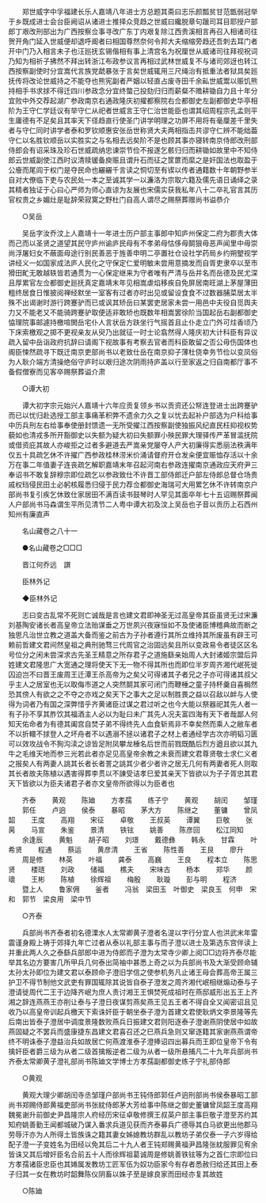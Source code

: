 <!-- { "loadSidebar": true } -->
　　郑世威字中孚福建长乐人嘉靖八年进士方总题其斋曰志乐颜瓢贫甘范甑弱冠举于乡既成进士会台臣阙诏从诸进士推择众竞趋之世威曰纔脱章句躐司耳目耶授户部郎丁艰改刑部出为广西按察佥事寻改广东丁内艰复除江西贵溪相言再召入相诸司往贺开角门延入世威便却退呼阍者曰相国尊然奈何令邦大夫缩缩旁趋还吾刺去耳门者开中门乃入相言未子也汪廵抚玄锡偕相有事上清宫名为祝厘世从威诸司往拜视祝词乃知为相祈子拂然不拜出转浙江布政参议言再相过武林世威复不与诸司郊迓也转江西按察副使时分宜嵩代言族党虣暴张于言矣世威辄用三尺绳治有抵重法者狱具矣廵抚传将改论世威持之不能夺也熊宪副者严姻以轻直占废寺田千余畆世威鬻以赈饥熊持相手书求捄不得迁四川参政念分宜终螫己投劾归归而薪粲不赡耕锄自力且十年分宜败中外交荐起湖广参政南京右通政隆庆初擢都察院右佥都御史左副都御史华亭相阶为王守仁学廷议有举守仁从祀者世威言王守仁治世能臣也谓其绍周程宗孔孟则平生庸德有不足矣且其率天下径趋直行使圣门讲学明理之功屏不用将有毫厘差千里失者与守仁同时讲学者泰和罗钦顺惠安张岳世称贤大夫两相指击共谬守仁辨不能绌葢守仁以名胜钦顺岳以实胜实之与名相去远矣阶不是也顾其事亦寝转南京侍郎改刑部侍郎会有诏采珠及珍石世威疏纳忠谏崇节俭不报遂乞骸归归而耕锄如故里中不知侍郎云世威副使江西时议清赎锾备庾赈且谓升石而征之筐篚而縻之是奸国法也取盈于公廥而尾闾于权门是夺民命也纚纚千言读之恫切至有锲以传者通籍数十年朝野参半自对大僚临下吏与农民处一本之至诚其学一以濂洛为宗取六籍及儒先语日诵绎之录其精者独证于心曰心严师为师心直谅为友展也宋儒实获我私年八十二卒礼官言其历官权贵之乡媚灶是耻辞荣寂寞之野杜门自高人谓尽之赐祭葬赠尚书谥恭介 

　　○吴岳 

　　吴岳字汝乔汶上人嘉靖十一年进士历户部主事郎中知庐州保定二府为郡责大体而己而以圣贤之道望其民守庐州谕庐民母有不孝弟母怙侈毋鬬狠毋恶声闻里中毋崇尚浮屠妇女不蔽面毋途行别民善恶于旌善申明二亭置社仓设社学药局乡约朔朢视学讲经义一如国家成法庐人民化之守保定仁爱明敏未尝用意摘发而自胥吏隶卒以至市猾田甿无敢越轶皆若通贯为一心保定继来为守者唯有严清与岳并名而岳德及民尤深且厚累官左佥都御史廵抚真定嘉靖末年见相嵩虐焰移疾自免屏居南旺湖上茅屋薄田粗终居食日惟披阅禅经默坐一室客有过者亦时出见或留设食食不过数器脯菜居太半殊不出谒谢时游行跨蹇驴而已或讽其矫岳曰某罢吏居家未尝一用邑中夫役自觅舆夫力又不能老又不能骑跨蹇驴取便适非敢矫也既数年相嵩罢徐阶当国起岳右副都御史恊理院事邮遽持檄喧閧岳宅仆人言状岳方趺坐行气摇首且止仆走立门外可炷香顷乃下床索檄观之掷不更视亲友从臾乃出就征一时士论翕然得人隆庆初大计科臣有异议疏入留中岳诣政府抗辞曰请阁下视故事有考察去官者而科臣敢留之否公毋伤国体也阁臣悚然疏寻下既迁南京吏部尚书以老致仕岳在南京抑子薄杜侥幸务节俭以变凤俗为人耿介端方清操绝俗守庐时以艰归途次阴雨持庐盖以行至家返之归自南都厅事不备假僧寮而见客卒赐祭葬谥介肃 

　　○谭大初 

　　谭大初字宗元始兴人嘉靖十六年应贡复领乡书以贡资还公帑连登进士出跨蹇驴而已以忧归赴选授工部主事痛革积弊不遗余力久之复以忧去起补户部选为户科给事中历兵刑左右给事奉使册封馈遗一无所受擢江西按察副使独振风纪直民枉抑视权势藐如也清戎多所开豁御史以失额为疑大初曰失额罪小殃民罪大理驿传严革冒滥抚院或借资庇其故人亦峻拒之过者多避道去严嵩亲党屡夺人产大初廉得实悉丽法秩满年仅五十具疏乞休不许擢广西参政桂林涝米价涌请督府开仓发籴便宜赈恤存活以十余万在事二年值妻子连丧疏乞解职嘉靖末年召起河南右参政连擢南京通政应天府尹三奉诏书不敢复辞穆宗即位疏乞以参政致仕不许晋工部侍郎迁户部左侍郎总督仓场贵戚权珰侵民田土必躬核履悉归侵于民力荐佥都御史海瑞可大用累乞休不许转南京户部尚书复引疾乞休致仕家居田不满百读书鼓琴时人罕见其面卒年七十五诏赐祭葬闽人户部尚书马森谓生平所见清节二人粤中谭大初及汶上吴岳也子音以贡历上石西州知州有廉直声 

　　名山藏卷之八十一 

　　●名山藏卷之□□□ 

　　晋江何乔远　譔 

　　臣林外记 

　　◆臣林外记 

　　志曰变古乱常不死则亡诚哉是言也建文君即神圣无过高皇帝其臣虽贤无过宋濂刘基陶安诸长者高皇帝立法贻谋垂之万世夙兴夜寐恒如不及使诸臣博稽典故而断之独思凡治世立教之道盖大备而鉴之前古为子孙者遵行其所立维持其所废虽有辟王可赖前哲建文君间然皇祖之典刑驰骛三代周官之治固远矣且所以变政易令者徒区区名号位分之闲未尝深求古先圣王精意之所存君子之道施繇亲始周人大封诸姬宗盟后异姓建文君隆思广大宽通之理将使天下无一物不得其所也而即位半岁周齐湘代岷死徙囚迫岂不曰晋王废周王迁潭王杀高帝为之矣父可得诸其子者兄之子亦可得诸其叔父乎主人之居室也无以取侮市道之人突然鬬其家可闭门而鞭棰之童子持杯羹自喜梮然恐其傍人有欲之之不夺之亦戏之矣天下之事大之足以制胜畏之益以召敌以衅与人使得为词者乃有国之深弊惜乎齐黄诸臣过谋之君过听之也今大能以祭器祀其先人者一有子孙不享其胙饮其福酒主人必以为耻曰未广其先人况夫富四海有天下者哉鄙人何知天佑命者为有德其阖宫自焚子弟不得终先人血食斩焉非不幸矣然而乘人之敝车者不以折轘不捄登人之坏舟者不以遇溺不拯以诸君子之材上者通经学古次亦明韬习匮可以效攻战令不狥沟渎之谅皆足附凤攀龙棰名后世而前戮既酷后烈方遒且欲以其九牛之毛维天地而参三光若此者亦足见高皇帝余教之未衰而建文君尊贤敬士求仁义者之报矣人有两妻人誂其长者长者詈之誂其少者少者许之居无几何有两妻者死人则取其长者故夫陈植以遇害得葬李贯以不諌受诘孝巳爱其亲天下皆欲以为子子胥忠其君天下皆欲以为臣夫诸君子者亦文皇帝所欲得以为臣者也 

　　齐泰 
　　黄观 
　　陈廸 
　　方孝孺 
　　练子宁 
　　黄观 
　　胡闰 
　　邹瑾 
　　郭任 
　　卢逈 
　　侯泰 
　　暴昭 
　　茅大方 
　　陈继之 
　　董镛 
　　曾凤韶 
　　王度 
　　高翔 
　　宋征 
　　卓敬 
　　王叔英 
　　谭翼 
　　巨敬 
　　张昺 
　　马宣 
　　朱鉴 
　　景清 
　　铁铉 
　　姚善 
　　陈彦回 
　　松江同知 
　　余逢辰 
　　黄魁 
　　胡子昭 
　　刘璟 
　　戴德彝 
　　韩永 
　　甘霖 
　　叶希贤 
　　程通 
　　蔡运 
　　黄彦清 
　　王省 
　　陈性善 
　　王艮 
　　廖升 
　　周是修 
　　林英 
　　叶福 
　　龚泰 
　　高巍 
　　王良 
　　程本立 
　　陈思贤 
　　楼琏 
　　刘政 
　　储福 
　　樵夫 
　　宋味古 
　　杨本 
　　郑华 
　　颜瓌 
　　王彬 
　　陈植 
　　徐辉祖 
　　梅殷 
　　耿璇 
　　彭与明 
　　程济 
　　暨上人 
　　鲁家佣 
　　釜者 
　　冯翁　梁田玉　叶御史　梁良玉　何申　宋和　郭节　梁良用　梁中节 

　　○齐泰 

　　兵部尚书齐泰者初名德溧水人太常卿黄子澄者名湜以字行分宜人也洪武末年雷震谨身殿上祷于郊择九年亡过者从泰以礼部主事与而子澄以进士及第选东宫伴读上并重此两人久之泰繇兵部郎中进为侍郎而子澄为太常寺少卿上阅□□边将齐泰尽能举其名边方要害几所甲兵几何泰出简袖中甚悉上奇之以为兵部尚书及大渐受顾命辅太孙太孙即位为建文君以泰顾命子澄旧学信之使参机务凡止诸王母会葬高帝王属三护卫不得节制他文武吏有罪国辄除其说皆自泰子澄发之周齐湘代岷相继煽动泰与子澄请徙周代二王于边降齐岷为庶人责讨湘王王惧焚死成祖时在燕邸威形出五王上齐湘之辞连燕燕王亦削让泰与子澄日夜谋剪燕矣燕王见五王者不得自全又闻密诏且见收乃以高皇帝训起兵檄天下索诛奸臣于朝坐泰子澄为首建文君使耿炳文李景隆等先后南出皆泰子澄居中调度景隆数败燕兵日振建文君则阳逐泰子澄谢燕阴使居中如故燕固疑之不罢兵而盛康捷东昌建文君喜召还之巳燕兵急则又窜逐籍其家谢燕燕谓帝终不明诛泰子澄益治兵如故居亡何燕渡淮泰子澄捧诏四出募兵而王即位皇帝下令有擒奸臣者爵三级为从者二级首擒叛逆者二级为从者一级所悬捕凡二十九年兵部尚书齐泰太常卿黄子澄礼部尚书陈廸文学博士方孝孺副都御史练子宁礼部侍郎 

　　○黄观 

　　黄观大理少卿胡闰寺丞邹瑾户部尚书王钝侍郎郭任卢逈刑部尚书侯泰暴昭工部尚书郑赐侍郎黄福吏部尚书张紞侍郎茅大芳给事中陈继之御史董镛曾凤韶王度高翔魏冕谢升前御史尹昌隆宗人府经历宋征卓敬修撰王叔英户部主事巨敬子澄至苏约其知府姚善勤王闻都城破乃谋入番求兵道见获而齐泰募兵广德辱其白马欲更出他郡马劳辱汗亦为人所得土皆族诛之籍其妻女姊媳教坊群乱以教坊子弟仅泰一子六岁得给配子澄一子变姓名为田经以免其后二十九人者王钝郑赐黄福尹昌隆张紞服罪见宥余皆诛又其后增奸臣名合前五十人而徐辉祖葛诚周是修姚善铁铉等为之首仁宗即位曰方孝孺诸臣忠臣也其婘属发教坊工匠军伍为奴功臣家今有存者悉赦归给还其田上泰子归其一女在教坊时韶舞陈仪阴畜以姝子至是嫁良家而田经亦复其故姓 

　　○陈廸 

